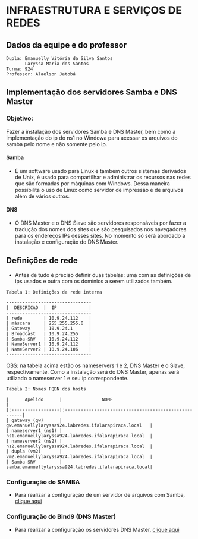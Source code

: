 # INFRAESTRUTURA E SERVIÇOS DE REDES

## Dados da equipe e do professor

```
Dupla: Emanuelly Vitória da Silva Santos
       Laryssa Maria dos Santos
Turma: 924
Professor: Alaelson Jatobá
```


## Implementação dos servidores Samba e DNS Master

### Objetivo: 

Fazer a instalação dos servidores Samba e DNS Master, bem como a implementação do ip do ns1 no Windowa para acessar os arquivos do samba pelo nome e não somente pelo ip. 

#### Samba

* É um software usado para Linux e também outros sistemas derivados de Unix, é usado para compartilhar e administrar os recursos nas redes que são formadas por máquinas com Windows. Dessa maneira possibilita o uso de Linux como servidor de impressão e de arquivos além de vários outros.


#### DNS 

* O DNS Master e o DNS Slave são servidores responsáveis por fazer a tradução dos nomes dos sites que são pesquisados nos navegadores para os endereços IPs desses sites. No momento só será abordado a instalação e configuração do DNS Master.


## Definições de rede

   * Antes de tudo é preciso definir duas tabelas: uma com as definições de ips usados e outra com os domínios a serem utilizados também.

```
Tabela 1: Definições da rede interna

--------------------------------
|  DESCRICAO  |  IP            |
--------------------------------
| rede        | 10.9.24.112    |
| máscara     | 255.255.255.0  |
| Gateway     | 10.9.24.1      |
| Broadcast   | 10.9.24.255    |
| Samba-SRV   | 10.9.24.112    |
| NameServer1 | 10.9.24.112    |
| NameServer2 | 10.9.24.106    |
--------------------------------
```      

OBS: na tabela acima estão os nameservers 1 e 2, DNS Master e o Slave, respectivamente. Como a instalação será do DNS Master, apenas será utilizado o nameserver 1 e seu ip correspondente. 

```
Tabela 2: Nomes FQDN dos hosts

|      Apelido      |               NOME                                    |
|:------------------|:------------------------------------------------------|
| gateway (gw)      | gw.emanuellylaryssa924.labredes.ifalarapiraca.local   |
| nameserver1 (ns1) | ns1.emanuellylaryssa924.labredes.ifalarapiraca.local  |
| nameserver2 (ns2) | ns2.emanuellylaryssa924.labredes.ifalarapiraca.local  |
| dupla (vm2)       | vm2.emanuellylaryssa924.labredes.ifalarapiraca.local  |
| Samba-SRV         | samba.emanuellylaryssa924.labredes.ifalarapiraca.local|
```

### Configuração do SAMBA

* Para realizar a configuração de um servidor de arquivos com Samba, [clique aqui](https://github.com/laryssa15s/laryssa-924-redes-2021/blob/main/samba/readme.md)

### Configuração do Bind9 (DNS Master)

* Para realizar a configuração os servidores DNS Master, [clique aqui](https://github.com/laryssa15s/laryssa-924-redes-2021/blob/main/DNS/master/readme.md)
